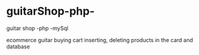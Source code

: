 # guitarShop-php-
guitar shop
-php
-mySql

ecommerce guitar buying cart
inserting, 
deleting products in the card and database
